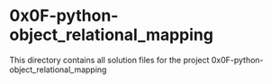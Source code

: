 # 0x0F-python-object_relational_mapping

This directory contains all solution files for the project 0x0F-python-object_relational_mapping
